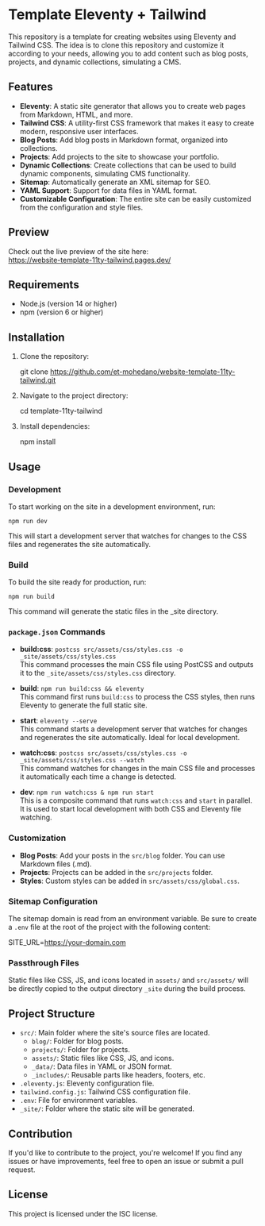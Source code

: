 # Template Eleventy + Tailwind

This repository is a template for creating websites using Eleventy and Tailwind CSS. The idea is to clone this repository and customize it according to your needs, allowing you to add content such as blog posts, projects, and dynamic collections, simulating a CMS.

## Features

- **Eleventy**: A static site generator that allows you to create web pages from Markdown, HTML, and more.
- **Tailwind CSS**: A utility-first CSS framework that makes it easy to create modern, responsive user interfaces.
- **Blog Posts**: Add blog posts in Markdown format, organized into collections.
- **Projects**: Add projects to the site to showcase your portfolio.
- **Dynamic Collections**: Create collections that can be used to build dynamic components, simulating CMS functionality.
- **Sitemap**: Automatically generate an XML sitemap for SEO.
- **YAML Support**: Support for data files in YAML format.
- **Customizable Configuration**: The entire site can be easily customized from the configuration and style files.

## Preview

Check out the live preview of the site here:  
https://website-template-11ty-tailwind.pages.dev/

## Requirements

- Node.js (version 14 or higher)
- npm (version 6 or higher)

## Installation

1. Clone the repository:

   git clone https://github.com/et-mohedano/website-template-11ty-tailwind.git

2. Navigate to the project directory:

   cd template-11ty-tailwind

3. Install dependencies:

   npm install

## Usage

### Development

To start working on the site in a development environment, run:

```console
npm run dev
```

This will start a development server that watches for changes to the CSS files and regenerates the site automatically.

### Build

To build the site ready for production, run:

```console
npm run build
```

This command will generate the static files in the _site directory.

### `package.json` Commands

- **build:css**: `postcss src/assets/css/styles.css -o _site/assets/css/styles.css`  
  This command processes the main CSS file using PostCSS and outputs it to the `_site/assets/css/styles.css` directory.

- **build**: `npm run build:css && eleventy`  
  This command first runs `build:css` to process the CSS styles, then runs Eleventy to generate the full static site.

- **start**: `eleventy --serve`  
  This command starts a development server that watches for changes and regenerates the site automatically. Ideal for local development.

- **watch:css**: `postcss src/assets/css/styles.css -o _site/assets/css/styles.css --watch`  
  This command watches for changes in the main CSS file and processes it automatically each time a change is detected.

- **dev**: `npm run watch:css & npm run start`  
  This is a composite command that runs `watch:css` and `start` in parallel. It is used to start local development with both CSS and Eleventy file watching.

### Customization

- **Blog Posts**: Add your posts in the `src/blog` folder. You can use Markdown files (.md).
- **Projects**: Projects can be added in the `src/projects` folder.
- **Styles**: Custom styles can be added in `src/assets/css/global.css`.

### Sitemap Configuration

The sitemap domain is read from an environment variable. Be sure to create a `.env` file at the root of the project with the following content:

SITE_URL=https://your-domain.com

### Passthrough Files

Static files like CSS, JS, and icons located in `assets/` and `src/assets/` will be directly copied to the output directory `_site` during the build process.

## Project Structure

- `src/`: Main folder where the site's source files are located.
  - `blog/`: Folder for blog posts.
  - `projects/`: Folder for projects.
  - `assets/`: Static files like CSS, JS, and icons.
  - `_data/`: Data files in YAML or JSON format.
  - `_includes/`: Reusable parts like headers, footers, etc.
- `.eleventy.js`: Eleventy configuration file.
- `tailwind.config.js`: Tailwind CSS configuration file.
- `.env`: File for environment variables.
- `_site/`: Folder where the static site will be generated.

## Contribution

If you'd like to contribute to the project, you're welcome! If you find any issues or have improvements, feel free to open an issue or submit a pull request.

## License

This project is licensed under the ISC license.
